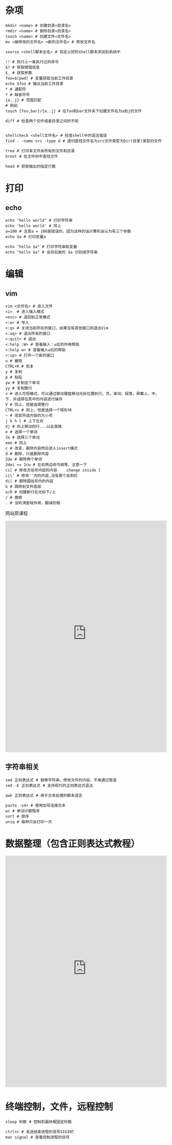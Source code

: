 

# 杂项

```shell
mkdir <name> # 创建目录<目录名>
rmdir <name> # 删除目录<目录名>
touch <name> # 创建文件<文件名>
mv <被修改的文件名> <新的文件名> # 修改文件名

source <shell脚本全名> # 将定义好的shell脚本添加到系统中

!! # 执行上一条执行过的命令
$? # 获取报错信息
$_ # 获取参数
foo=$(pwd) # 变量获取当前工作目录
echo $foo # 输出当前工作目录
* # 通配符
? # 缺省符号
{a..j} # 范围匹配
# 例如
touch {foo,bar}/{a..j} # 在foo和bar文件夹下创建文件名为a到j的文件

diff # 检查两个文件或者目录之间的不同


shellcheck <shell文件名> # 检查shell中的语法错误
find . -name src -type d # 递归查找文件名为src文件类型为Dir(目录)类型的文件

tree # 打印本文件夹所有的文件和目录
broot # 在文件树中查找文件

head # 获取输出的指定行数
```





# 打印

## echo

```shell
echo "hello world" # 打印字符串
echo 'hello world' # 同上
a=100 # 注意a = 100是错误的，因为这样的话计算机会认为有三个参数
echo $a # 打印变量a

echo "hello $a" # 打印字符串和变量
echo "hello $a" # 会将后面的 $a 识别成字符串
```



# 编辑

## vim

```shell
vim <文件名> # 进入文件
<i>  # 进入输入模式
<esc> # 退回到正常模式
<:w> # 写入
<:q> # 关闭当前所在的窗口，如果没有其他窗口则退出Vim
<:aq> # 退出所有的窗口
<:quit> # 退出
<:help :W> # 查看输入：w后的作用帮助
<:help w> # 查看输入w后的帮助
<:sp> # 打开一个新的窗口
u # 撤销
CTRL+R # 恢复
y # 复制
p # 粘贴
yw # 复制这个单词
yy # 复制整行
v # 进入可视模式，可以通过移动键盘移动光标位置到行，页，单词，段落，屏幕上，中，下，并选择在其中的内容进行操作
V # 同上，但是选择整行
CTRL+v # 同上，但是选择一个矩形块
~ # 改变所选内容的大小写
j k h l # 上下左右
4j # 向上移动四行...以此类推
e # 选择一个单词
3e # 选择三个单词
eee # 同上
c # 改变，删除内容然后进入insert模式
d # 删除，只是删除内容
2dw # 删除两个单词
2dwi == 2cw # 左右两边命令相等，注意一下
ci[ # 修改方括号内部的内容	change inside [
ci\' # 修改''内的内容,没有那个反斜杠
di( # 删除圆括号内的内容
G # 跳转到文件底部
o/O # 创建新行在光标下/上
/ # 搜索
. # 没听清是啥作用，翻译的锅
```

网站原课程

<p><iframe style="width: 100%; height: 720px;" src="https://missing-semester-cn.github.io/2020/editors" frameborder="0" width="1080" height="720"></iframe></p>

## 字符串相关

```shell
sed 正则表达式 # 替换字符串，修改文件的内容，不用通过管道
sed -E 正则表达式 # 支持现代的正则表达式语法

awk 正则表达式 # 用于文本处理的脚本语言

paste -sd+ # 使用加号连接文本	
wc # 单词计数程序
sort # 排序
uniq # 每种只会打印一次
```

# 数据整理（包含正则表达式教程）

<p><iframe style="width: 100%; height: 720px;" src="https://missing-semester-cn.github.io/2020/data-wrangling/" frameborder="0" width="1080" height="720"></iframe></p>

# 终端控制，文件，远程控制

```shell
sleep 秒数 # 控制机器休眠固定秒数

ctrl+c # 发送结束进程的信号SIGINT
man signal # 查看控制进程的信号
```

